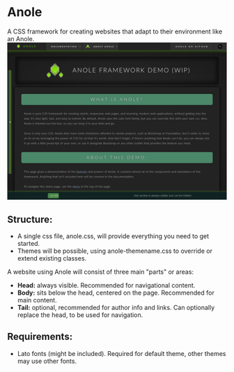 # Anole
A CSS framework for creating websites that adapt to their environment like an Anole.
![Demo Screenshot](demo.png)

## Structure:
- A single css file, anole.css, will provide everything you need to get started.
- Themes will be possible, using anole-themename.css to override or extend existing classes.

A website using Anole will consist of three main "parts" or areas:

- **Head:** always visible. Recommended for navigational content.
- **Body:** sits below the head, centered on the page. Recommended for main content.
- **Tail:** optional, recommended for author info and links. Can optionally replace the head, to be used for navigation.

## Requirements:
- Lato fonts (might be included). Required for default theme, other themes may use other fonts.
